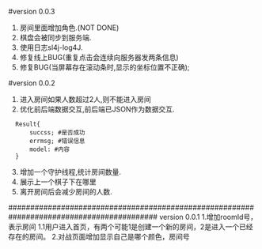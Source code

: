 #version 0.0.3
1. 房间里面增加角色.(NOT DONE)
2. 棋盘会被同步到服务端.
3. 使用日志sl4j-log4J.
4. 修复线上BUG(重复点击会连续向服务器发两条信息)
5. 修复BUG(当屏幕存在滚动条时,显示的坐标位置不正确);

#version 0.0.2
1. 进入房间如果人数超过2人,则不能进入房间
2. 优化前后端数据交互,前后端已JSON作为数据交互.
  ```
    Result{
        succss; #是否成功
        errmsg; #错误信息
        model: #内容
    }
  ```
3. 增加一个守护线程,统计房间数量.
4. 展示上一个棋子下在哪里
5. 离开房间后会减少房间的人数.

##########################################################################################
version 0.0.1
1.增加roomId号，表示房间
  1.1用户进入首页，有两个可能1是创建一个新的房间，2是进入一个已经存在的房间。
2.对战页面增加显示自己是哪个颜色，房间号